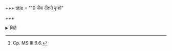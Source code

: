 +++
title = "10 पीवा दीक्षते कृशो"

+++

<details><summary>थिते</summary>

10. “Being fat, he becomes consecrated; being lean he performs the sacrifice; whatever of his limbs is reduced, that verily, does he offer"-this is known from a sacred text.[^1]  

[^1]: Cp. MS III.6.6.
</details>
